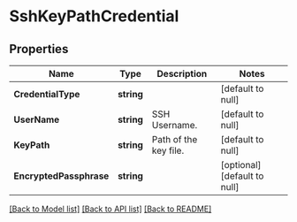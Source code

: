 # SshKeyPathCredential

## Properties
Name | Type | Description | Notes
------------ | ------------- | ------------- | -------------
**CredentialType** | **string** |  | [default to null]
**UserName** | **string** | SSH Username. | [default to null]
**KeyPath** | **string** | Path of the key file. | [default to null]
**EncryptedPassphrase** | **string** |  | [optional] [default to null]

[[Back to Model list]](../README.md#documentation-for-models) [[Back to API list]](../README.md#documentation-for-api-endpoints) [[Back to README]](../README.md)

